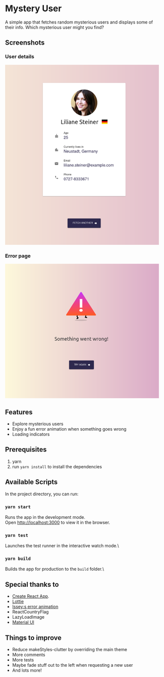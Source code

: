 # Mystery User  
A simple app that fetches random mysterious users and displays some of their info. Which mysterious user might you find? 

## Screenshots
### User details
![User details page screenshot](./screenshots/userdetails.png)
### Error page
![Error page screenshot](./screenshots/error.png)

## Features
- Explore mysterious users
- Enjoy a fun error animation when something goes wrong
- Loading indicators

## Prerequisites
1. yarn
1. run `yarn install` to install the dependencies

## Available Scripts

In the project directory, you can run:

### `yarn start`

Runs the app in the development mode.\
Open [http://localhost:3000](http://localhost:3000) to view it in the browser.

### `yarn test`

Launches the test runner in the interactive watch mode.\

### `yarn build`

Builds the app for production to the `build` folder.\

## Special thanks to  
- [Create React App](https://github.com/facebook/create-react-app).
- [Lottie](https://airbnb.design/lottie/)
 - [Issey:s error animation](https://lottiefiles.com/trufffle)
- ReactCountryFlag
- LazyLoadImage
- [Material UI](https://material-ui.com)

## Things to improve
- Reduce makeStyles-clutter by overriding the main theme
- More comments
- More tests
- Maybe fade stuff out to the left when requesting a new user
- And lots more! 
